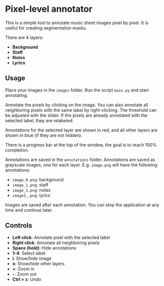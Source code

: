# Pixel-level annotator

This is a simple tool to annotate music sheet images pixel by pixel. It is useful for creating segmentation masks.
 
There are 4 layers:
- **Background**
- **Staff**
- **Notes**
- **Lyrics**

## Usage

Place your images in the `images` folder. Run the script `main.py` and start annotating.

Annotate the pixels by clicking on the image. You can also annotate all neighboring pixels with the same label by right-clicking. The threshold can be adjusted with the slider. If the pixels are already annotated with the selected label, they are relabeled.

Annotations for the selected layer are shown in red, and all other layers are shown in blue (if they are not hidden).

There is a progress bar at the top of the window, the goal is to reach 100% completion.

Annotations are saved in the `annotations` folder. Annotations are saved as grayscale images, one for each layer. E.g. `image.png` will have the following annotations:
- `image_0.png`: background
- `image_1.png`: staff
- `image_2.png`: notes
- `image3_.png`: lyrics

Images are saved after each annotation. You can stop the application at any time and continue later.

## Controls

- **Left click**: Annotate pixel with the selected label
- **Right click**: Annotate all neighboring pixels
- **Space (hold)**: Hide annotations
- **1-4**: Select label
- **i**: Show/hide image
- **o**: Show/hide other layers
- **+**: Zoom in
- **-**: Zoom out
- **Ctrl + z**: Undo
